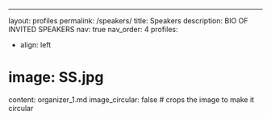 ---

layout: profiles
permalink: /speakers/
title: Speakers
description: BIO OF INVITED SPEAKERS
nav: true
nav_order: 4
profiles:

- align: left

# image: SS.jpg

content: organizer_1.md
image_circular: false # crops the image to make it circular
